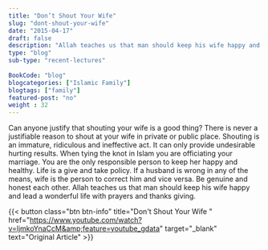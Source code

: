 ```yaml
--- 
title: "Don’t Shout Your Wife" 
slug: "dont-shout-your-wife"
date: "2015-04-17" 
draft: false 
description: "Allah teaches us that man should keep his wife happy and lead a wonderful life with prayers and thanks giving." 
type: "blog"
sub-type: "recent-lectures" 
 
BookCode: "blog"
blogcategories: ["Islamic Family"]
blogtags: ["family"]
featured-post: "no"
weight : 32 
---  
```

 Can anyone justify that shouting your wife is a good thing? There is never a justifiable reason to shout at your wife in private or public place. Shouting is an immature, ridiculous and ineffective act. It can only provide undesirable hurting results. When tying the knot in Islam you are officiating your marriage. You are the only responsible person to keep her happy and healthy. Life is a give and take policy. If a husband is wrong in any of the means, wife is the person to correct him and vice versa. Be genuine and honest each other. Allah teaches us that man should keep his wife happy and lead a wonderful life with prayers and thanks giving.

{{< button class="btn btn-info" title="Don't Shout Your Wife " href="https://www.youtube.com/watch?v=ljmkoYnaCcM&amp;feature=youtube_gdata" target="_blank" text="Original Article" >}}

